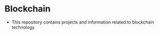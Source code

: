 # Blockchain
- This repository contains projects and information related to blockchain technology.


